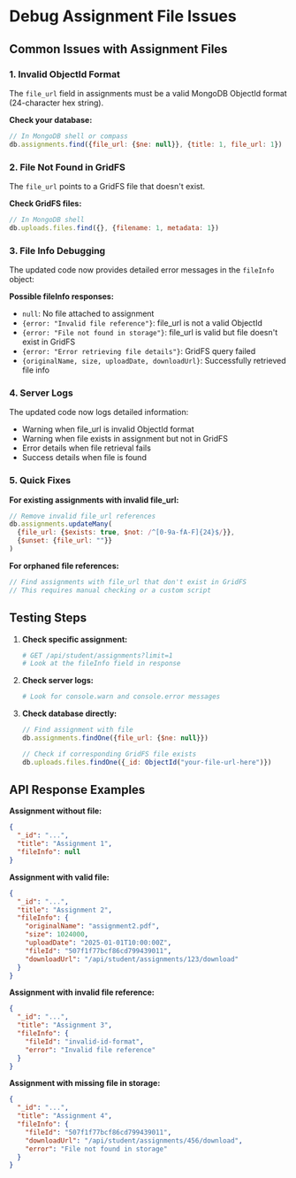 # Debug Assignment File Issues

## Common Issues with Assignment Files

### 1. **Invalid ObjectId Format**
The `file_url` field in assignments must be a valid MongoDB ObjectId format (24-character hex string).

**Check your database:**
```javascript
// In MongoDB shell or compass
db.assignments.find({file_url: {$ne: null}}, {title: 1, file_url: 1})
```

### 2. **File Not Found in GridFS**
The `file_url` points to a GridFS file that doesn't exist.

**Check GridFS files:**
```javascript
// In MongoDB shell
db.uploads.files.find({}, {filename: 1, metadata: 1})
```

### 3. **File Info Debugging**
The updated code now provides detailed error messages in the `fileInfo` object:

**Possible fileInfo responses:**
- `null`: No file attached to assignment
- `{error: "Invalid file reference"}`: file_url is not a valid ObjectId
- `{error: "File not found in storage"}`: file_url is valid but file doesn't exist in GridFS
- `{error: "Error retrieving file details"}`: GridFS query failed
- `{originalName, size, uploadDate, downloadUrl}`: Successfully retrieved file info

### 4. **Server Logs**
The updated code now logs detailed information:
- Warning when file_url is invalid ObjectId format
- Warning when file exists in assignment but not in GridFS  
- Error details when file retrieval fails
- Success details when file is found

### 5. **Quick Fixes**

**For existing assignments with invalid file_url:**
```javascript
// Remove invalid file_url references
db.assignments.updateMany(
  {file_url: {$exists: true, $not: /^[0-9a-fA-F]{24}$/}}, 
  {$unset: {file_url: ""}}
)
```

**For orphaned file references:**
```javascript
// Find assignments with file_url that don't exist in GridFS
// This requires manual checking or a custom script
```

## Testing Steps

1. **Check specific assignment:**
   ```bash
   # GET /api/student/assignments?limit=1
   # Look at the fileInfo field in response
   ```

2. **Check server logs:**
   ```bash
   # Look for console.warn and console.error messages
   ```

3. **Check database directly:**
   ```javascript
   // Find assignment with file
   db.assignments.findOne({file_url: {$ne: null}})
   
   // Check if corresponding GridFS file exists
   db.uploads.files.findOne({_id: ObjectId("your-file-url-here")})
   ```

## API Response Examples

**Assignment without file:**
```json
{
  "_id": "...",
  "title": "Assignment 1",
  "fileInfo": null
}
```

**Assignment with valid file:**
```json
{
  "_id": "...",
  "title": "Assignment 2", 
  "fileInfo": {
    "originalName": "assignment2.pdf",
    "size": 1024000,
    "uploadDate": "2025-01-01T10:00:00Z",
    "fileId": "507f1f77bcf86cd799439011",
    "downloadUrl": "/api/student/assignments/123/download"
  }
}
```

**Assignment with invalid file reference:**
```json
{
  "_id": "...",
  "title": "Assignment 3",
  "fileInfo": {
    "fileId": "invalid-id-format",
    "error": "Invalid file reference"
  }
}
```

**Assignment with missing file in storage:**
```json
{
  "_id": "...",
  "title": "Assignment 4",
  "fileInfo": {
    "fileId": "507f1f77bcf86cd799439011",
    "downloadUrl": "/api/student/assignments/456/download",
    "error": "File not found in storage"
  }
}
```
